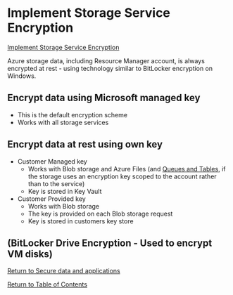 # Implement Storage Service Encryption

[Implement Storage Service Encryption](https://docs.microsoft.com/en-us/azure/storage/common/storage-service-encryption)

Azure storage data, including Resource Manager account, is always encrypted at rest - using technology similar to BitLocker encryption on Windows.

## Encrypt data using Microsoft managed key

* This is the default encryption scheme
* Works with all storage services

## Encrypt data at rest using own key

* Customer Managed key
   * Works with Blob storage and Azure Files (and [Queues and Tables](https://docs.microsoft.com/en-us/azure/storage/common/account-encryption-key-create), if the storage uses an encryption key scoped to the account rather than to the service)
   * Key is stored in Key Vault
* Customer Provided key
   * Works with Blob storage
   * The key is provided on each Blob storage request
   * Key is stored in customers key store

## (BitLocker Drive Encryption - Used to encrypt VM disks)

[Return to Secure data and applications](README.md)

[Return to Table of Contents](../README.md)
